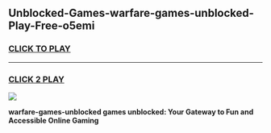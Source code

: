 
## Unblocked-Games-warfare-games-unblocked-Play-Free-o5emi
<h3>
<a href="https://premium76.site?title=warfare-games-unblocked&ref=10A">CLICK TO PLAY</a></h3>
<hr>

<h3>
<a href="https://premium76.site?title=warfare-games-unblocked&ref=10A">CLICK 2 PLAY</a>
  
</h3>

<a href="https://premium76.site?title=warfare-games-unblocked&ref=10A"><img src="https://clearcache.store/games.png"></a>


**warfare-games-unblocked games unblocked: Your Gateway to Fun and Accessible Online Gaming**
